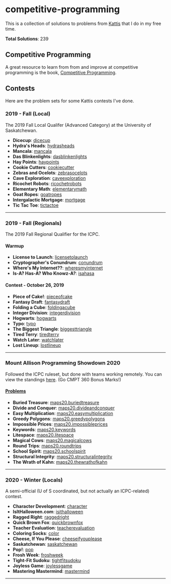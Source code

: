 # competitive-programming

This is a collection of solutions to problems from [Kattis](https://open.kattis.com) that I do in my free time.

**Total Solutions**:  239

## Competitive Programming

A great resource to learn from from and improve at competitive programming is the book, [Competitive Programming](https://cpbook.net/).

## Contests

Here are the problem sets for some Kattis contests I've done.

### 2019 - Fall (Local)

The 2019 Fall Local Qualifer (Advanced Category) at the University of Saskatchewan.

- **Dicecup**: [dicecup](https://open.kattis.com/problems/dicecup)
- **Hydra's Heads**: [hydrasheads](https://open.kattis.com/problems/hydrasheads)
- **Mancala**: [mancala](https://open.kattis.com/problems/mancala)
- **Das Blinkenlights**: [dasblinkenlights](https://open.kattis.com/problems/dasblinkenlights)
- **Hay Points**: [haypoints](https://open.kattis.com/problems/haypoints)
- **Cookie Cutters**: [cookiecutter](https://open.kattis.com/problems/cookiecutter)
- **Zebras and Ocelots**: [zebrasocelots](https://open.kattis.com/problems/zebrasocelots)
- **Cave Exploration**: [caveexploration](https://open.kattis.com/problems/caveexploration)
- **Ricochet Robots**: [ricochetrobots](https://open.kattis.com/problems/ricochetrobots)
- **Elementary Math**: [elementarymath](https://open.kattis.com/problems/elementarymath)
- **Goat Ropes**: [goatropes](https://open.kattis.com/problems/goatropes)
- **Intergalactic Mortgage**: [mortgage](https://open.kattis.com/problems/mortgage)
- **Tic Tac Toe**: [tictactoe](https://open.kattis.com/problems/tictactoe)

<hr />

### 2019 - Fall (Regionals)

The 2019 Fall Regional Qualifier for the ICPC.

#### Warmup

- **License to Launch**: [licensetolaunch](https://open.kattis.com/problems/licensetolaunch)
- **Cryptographer's Conundrum**: [conundrum](https://open.kattis.com/problems/conundrum)
- **Where's My Internet??**: [wheresmyinternet](https://open.kattis.com/problems/wheresmyinternet)
- **Is-A? Has-A? Who Knowz-A?**: [isahasa](https://open.kattis.com/problems/isahasa)

#### Contest - October 26, 2019

- **Piece of Cake!**: [pieceofcake](https://open.kattis.com/problems/pieceofcake)
- **Fantasy Draft**: [fantasydraft](https://open.kattis.com/problems/fantasydraft)
- **Folding a Cube**: [foldingacube](https://open.kattis.com/problems/foldingacube)
- **Integer Division**: [integerdivision](https://open.kattis.com/problems/integerdivision)
- **Hogwarts**: [hogwarts](https://open.kattis.com/problems/hogwarts)
- **Typo**: [typo](https://open.kattis.com/problems/typo)
- **The Biggest Triangle**: [biggesttriangle](https://open.kattis.com/problems/biggesttriangle)
- **Tired Terry**: [tiredterry](https://open.kattis.com/problems/tiredterry)
- **Watch Later**: [watchlater](https://open.kattis.com/problems/watchlater)
- **Lost Lineup**: [lostlineup](https://open.kattis.com/problems/lostlineup)

<hr />

### Mount Allison Programming Showdown 2020

Followed the ICPC ruleset, but done with teams working remotely. You can view the standings [here](https://maps20.kattis.com/standings). (Go CMPT 360 Bonus Marks!)

#### [Problems](https://maps20.kattis.com/problems)

- **Buried Treasure**: [maps20.buriedtreasure](https://maps20.kattis.com/problems/maps20.buriedtreasure)
- **Divide and Conquer**: [maps20.divideandconquer](https://maps20.kattis.com/problems/maps20.divideandconquer)
- **Easy Multiplication**: [maps20.easymultiplication](https://maps20.kattis.com/problems/maps20.easymultiplication)
- **Greedy Polygons**: [maps20.greedypolygons](https://maps20.kattis.com/problems/maps20.greedypolygons)
- **Impossible Prices**: [maps20.impossibleprices](https://maps20.kattis.com/problems/maps20.impossibleprices)
- **Keywords**: [maps20.keywords](https://maps20.kattis.com/problems/maps20.keywords)
- **Litespace**: [maps20.litespace](https://maps20.kattis.com/problems/maps20.litespace)
- **Magical Cows**: [maps20.magicalcows](https://maps20.kattis.com/problems/maps20.magicalcows)
- **Round Trips**: [maps20.roundtrips](https://maps20.kattis.com/problems/maps20.roundtrips)
- **School Spirit**: [maps20.schoolspirit](https://maps20.kattis.com/problems/maps20.schoolspirit)
- **Structural Integrity**: [maps20.structuralintegrity](https://maps20.kattis.com/problems/maps20.structuralintegrity)
- **The Wrath of Kahn**: [maps20.thewrathofkahn](https://maps20.kattis.com/problems/maps20.thewrathofkahn)

<hr />

### 2020 - Winter (Locals)

A semi-official (U of S coordinated, but not actually an ICPC-related) contest.

-  **Character Development**: [character](https://open.kattis.com/problems/character)
- **IsItHalloween.com**: [isithalloween](https://open.kattis.com/problems/isithalloween)
- **Ragged Right**: [raggedright](https://open.kattis.com/problems/raggedright)
- **Quick Brown Fox**: [quickbrownfox](https://open.kattis.com/problems/quickbrownfox)
- **Teacher Evaluation**: [teacherevaluation](https://open.kattis.com/problems/teacherevaluation)
- **Coloring Socks**: [color](https://open.kattis.com/problems/color)
- **Cheese, If You Please**: [cheeseifyouplease](https://open.kattis.com/problems/cheeseifyouplease)
- **Saskatchewan**: [saskatchewan](https://open.kattis.com/problems/saskatchewan)
- **Pop!**: [pop](https://open.kattis.com/problems/pop)
- **Frosh Week**: [froshweek](https://open.kattis.com/problems/froshweek)
- **Tight-Fit Sudoku**: [tightfitsudoku](https://open.kattis.com/problems/tightfitsudoku)
- **Joyless Game**: [joylessgame](https://open.kattis.com/problems/joylessgame)
- **Mastering Mastermind**: [mastermind](https://open.kattis.com/problems/mastermind)


<hr />

